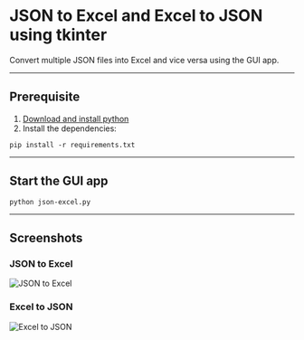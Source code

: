 # JSON to Excel and Excel to JSON using tkinter
Convert multiple JSON files into Excel and vice versa using the GUI app.

---

## Prerequisite
1. [Download and install python](https://www.python.org/downloads/)
2. Install the dependencies:
```
pip install -r requirements.txt
```
  
---
 
## Start the GUI app
```
python json-excel.py
```

---

## Screenshots
### JSON to Excel
![JSON to Excel](https://user-images.githubusercontent.com/24486999/94329211-cd439a80-ffd8-11ea-9800-866f086c446d.png)

### Excel to JSON
![Excel to JSON](https://user-images.githubusercontent.com/24486999/94329226-fd8b3900-ffd8-11ea-9a25-546418b5d827.png)

